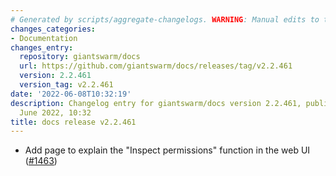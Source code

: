 ```yaml
---
# Generated by scripts/aggregate-changelogs. WARNING: Manual edits to this files will be overwritten.
changes_categories:
- Documentation
changes_entry:
  repository: giantswarm/docs
  url: https://github.com/giantswarm/docs/releases/tag/v2.2.461
  version: 2.2.461
  version_tag: v2.2.461
date: '2022-06-08T10:32:19'
description: Changelog entry for giantswarm/docs version 2.2.461, published on 08
  June 2022, 10:32
title: docs release v2.2.461
---
```


- Add page to explain the "Inspect permissions" function in the web UI ([#1463](https://github.com/giantswarm/docs/pull/1463))
